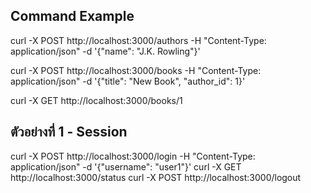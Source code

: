 ## Command Example

curl -X POST http://localhost:3000/authors -H "Content-Type: application/json" -d '{"name": "J.K. Rowling"}'

curl -X POST http://localhost:3000/books -H "Content-Type: application/json" -d '{"title": "New Book", "author_id": 1}'

curl -X GET http://localhost:3000/books/1

## ตัวอย่างที่ 1 - Session

curl -X POST http://localhost:3000/login -H "Content-Type: application/json" -d '{"username": "user1"}'
curl -X GET http://localhost:3000/status
curl -X POST http://localhost:3000/logout 
